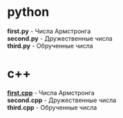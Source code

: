 <h1>python</h1>
<b>first.py</b> - Числа Армстронга<br>
<b>second.py</b> - Дружественные числа<br>
<b>third.py</b> - Обрученные числа<br>

<h1>с++</h1>
<b><a href="https://github.com/bryzZz/first-programs-second-sem/tree/main/c%2B%2B/first.cpp">first.cpp</a></b> - Числа Армстронга<br>
<b>second.cpp</b> - Дружественные числа<br>
<b>third.cpp</b> - Обрученные числа<br>